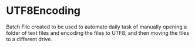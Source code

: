 # UTF8Encoding
Batch File created to be used to automate daily task of manually opening a folder of text files and encoding the files to UTF8, and then moving the files to a different drive. 
